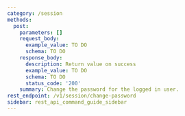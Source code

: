 ```yaml
---
category: /session
methods:
  post:
    parameters: []
    request_body:
      example_value: TO DO
      schema: TO DO
    response_body:
      description: Return value on success
      example_value: TO DO
      schema: TO DO
      status_code: '200'
    summary: Change the password for the logged in user.
rest_endpoint: /v1/session/change-password
sidebar: rest_api_command_guide_sidebar
---
```

